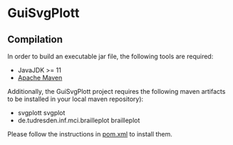 # GuiSvgPlott

## Compilation

In order to build an executable jar file, the following tools are required:
* JavaJDK >= 11
* [Apache Maven](https://maven.apache.org/)

Additionally, the GuiSvgPlott project requires the following maven artifacts to be installed in your local maven repository):
* svgplott svgplot
* de.tudresden.inf.mci.brailleplot brailleplot

 Please follow the instructions in [pom.xml](pom.xml) to install them.